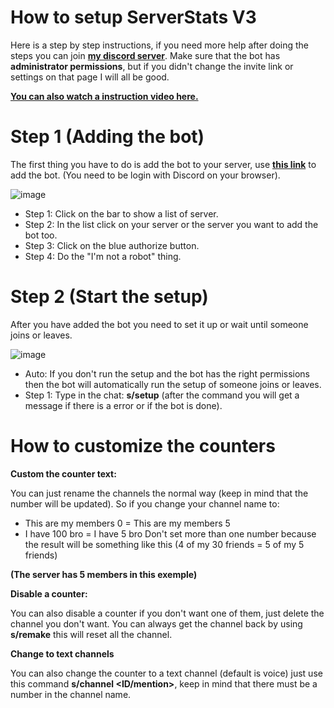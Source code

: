 # How to setup ServerStats V3
Here is a step by step instructions, if you need more help after doing the steps you can join [**my discord server**](https://discordapp.com/invite/bZt8WkS).
Make sure that the bot has **administrator permissions**, but if you didn't change the invite link or settings on that page I will all be good.

**[You can also watch a instruction video here.](https://vimeo.com/316592316/b7bd1ea09b)**

# Step 1 (Adding the bot)
The first thing you have to do is add the bot to your server, use [**this link**](https://discordapp.com/api/oauth2/authorize?client_id=458276816071950337&permissions=1068048&scope=bot) to add the bot. (You need to be login with Discord on your browser).

![image](https://cdn.discordapp.com/attachments/527152500139229204/527152574608965642/invite_steps.png)

* Step 1: Click on the bar to show a list of server.
* Step 2: In the list click on your server or the server you want to add the bot too.
* Step 3: Click on the blue authorize button.
* Step 4: Do the "I'm not a robot" thing.

# Step 2 (Start the setup)
After you have added the bot you need to set it up or wait until someone joins or leaves.

![image](https://cdn.discordapp.com/attachments/527152500139229204/544607298266464286/Naamloos.png)

* Auto: If you don't run the setup and the bot has the right permissions then the bot will automatically run the setup of someone joins or leaves.
* Step 1: Type in the chat: **s/setup** (after the command you will get a message if there is a error or if the bot is done).

# How to customize the counters
**Custom the counter text:**

You can just rename the channels the normal way (keep in mind that the number will be updated).
So if you change your channel name to:
- This are my members 0 = This are my members 5
- I have 100 bro = I have 5 bro
Don't set more than one number because the result will be something like this (4 of my 30 friends = 5 of my 5 friends)

**(The server has 5 members in this exemple)**

**Disable a counter:**

You can also disable a counter if you don't want one of them, just delete the channel you don't want.
You can always get the channel back by using **s/remake** this will reset all the channel.

**Change to text channels**

You can also change the counter to a text channel (default is voice) just use this command **s/channel <counter> <ID/mention>**, keep in mind that there must be a number in the channel name.

